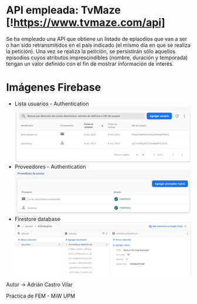 # API empleada: TvMaze [!https://www.tvmaze.com/api]

Se ha empleado una API que obtiene un listado de episodios que van a ser o han sido
retransmitidos en el país indicado (el mismo día en que se realiza la petición).
Una vez se realiza la petición, se persistirán sólo aquellos episodios cuyos atributos
imprescindibles
(nombre, duración y temporada) tengan un valor definido con el fin de mostrar información de
interés.

# Imágenes Firebase

- Lista usuarios - Authentication
  ![img.png](imgs/fb-authentication-user-list.png)
- Proveedores - Authentication
  ![img.png](imgs/fb-authentication-providers.png)
- Firestore database
  ![img.png](imgs/fb-firestoredatabase-data.png)

Autor -> Adrián Castro Vilar

Práctica de FEM - MiW UPM
